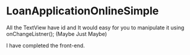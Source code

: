 # LoanApplicationOnlineSimple


All the TextView have id and It would easy for you to manipulate it using onChangeListner(); (Maybe Just Maybe)

I have completed the front-end.




